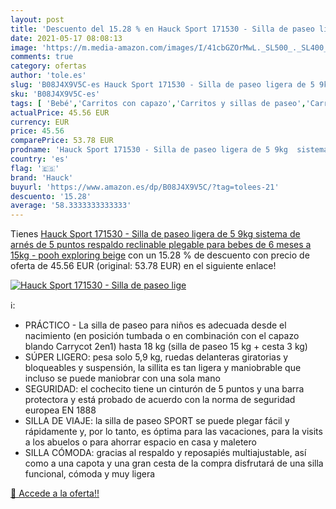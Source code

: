 ```yaml
---
layout: post
title: 'Descuento del 15.28 % en Hauck Sport 171530 - Silla de paseo lige'
date: 2021-05-17 08:08:13
image: 'https://m.media-amazon.com/images/I/41cbGZOrMwL._SL500_._SL400_.jpg'
comments: true
category: ofertas
author: 'tole.es'
slug: 'B08J4X9V5C-es Hauck Sport 171530 - Silla de paseo ligera de 5 9kg...'
sku: 'B08J4X9V5C-es'
tags: [ 'Bebé','Carritos con capazo','Carritos y sillas de paseo','Carritos, sillas de paseo y accesorios','hauck', ]
actualPrice: 45.56 EUR
currency: EUR
price: 45.56
comparePrice: 53.78 EUR
prodname: 'Hauck Sport 171530 - Silla de paseo ligera de 5 9kg  sistema de arnés de 5 puntos  respaldo reclinable  plegable  para bebes de 6 meses a 15kg - pooh exploring beige'
country: 'es'
flag: '🇪🇸'
brand: 'Hauck'
buyurl: 'https://www.amazon.es/dp/B08J4X9V5C/?tag=tolees-21'
descuento: '15.28'
average: '58.3333333333333'
---
```


Tienes [Hauck Sport 171530 - Silla de paseo ligera de 5 9kg  sistema de arnés de 5 puntos  respaldo reclinable  plegable  para bebes de 6 meses a 15kg - pooh exploring beige](https://www.amazon.es/dp/B08J4X9V5C/?tag=tolees-21) con un 15.28 % de descuento con precio de oferta de 45.56 EUR (original: 53.78 EUR) en el siguiente enlace!

[![Hauck Sport 171530 - Silla de paseo lige](https://m.media-amazon.com/images/I/41cbGZOrMwL._SL500_._SL400_.jpg)](https://www.amazon.es/dp/B08J4X9V5C/?tag=tolees-21)

ℹ️:

- PRÁCTICO - La silla de paseo para niños es adecuada desde el nacimiento (en posición tumbada o en combinación con el capazo blando Carrycot 2en1) hasta 18 kg (silla de paseo 15 kg + cesta 3 kg)
- SÚPER LIGERO: pesa solo 5,9 kg, ruedas delanteras giratorias y bloqueables y suspensión, la sillita es tan ligera y maniobrable que incluso se puede maniobrar con una sola mano
- SEGURIDAD: el cochecito tiene un cinturón de 5 puntos y una barra protectora y está probado de acuerdo con la norma de seguridad europea EN 1888
- SILLA DE VIAJE: la silla de paseo SPORT se puede plegar fácil y rápidamente y, por lo tanto, es óptima para las vacaciones, para la visits a los abuelos o para ahorrar espacio en casa y maletero
- SILLA CÓMODA: gracias al respaldo y reposapiés multiajustable, así como a una capota y una gran cesta de la compra disfrutará de una silla funcional, cómoda y muy ligera

[🛒 Accede a la oferta!!](https://www.amazon.es/dp/B08J4X9V5C/?tag=tolees-21)
